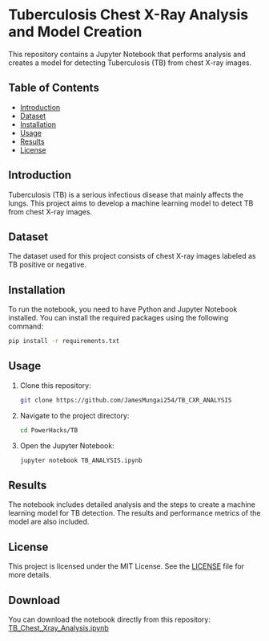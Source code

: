 # Tuberculosis Chest X-Ray Analysis and Model Creation

This repository contains a Jupyter Notebook that performs analysis and creates a model for detecting Tuberculosis (TB) from chest X-ray images.

## Table of Contents
- [Introduction](#introduction)
- [Dataset](#dataset)
- [Installation](#installation)
- [Usage](#usage)
- [Results](#results)
- [License](#license)

## Introduction
Tuberculosis (TB) is a serious infectious disease that mainly affects the lungs. This project aims to develop a machine learning model to detect TB from chest X-ray images.

## Dataset
The dataset used for this project consists of chest X-ray images labeled as TB positive or negative.

## Installation
To run the notebook, you need to have Python and Jupyter Notebook installed. You can install the required packages using the following command:
```bash
pip install -r requirements.txt
```

## Usage
1. Clone this repository:
    ```bash
    git clone https://github.com/JamesMungai254/TB_CXR_ANALYSIS
    ```
2. Navigate to the project directory:
    ```bash
    cd PowerHacks/TB
    ```
3. Open the Jupyter Notebook:
    ```bash
    jupyter notebook TB_ANALYSIS.ipynb
    ```

## Results
The notebook includes detailed analysis and the steps to create a machine learning model for TB detection. The results and performance metrics of the model are also included.

## License
This project is licensed under the MIT License. See the [LICENSE](LICENSE) file for more details.

## Download
You can download the notebook directly from this repository: [TB_Chest_Xray_Analysis.ipynb](TB_Chest_Xray_Analysis.ipynb)
